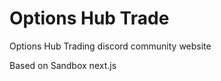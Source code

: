 # Options Hub Trade

<p>Options Hub Trading discord community website</p>


Based on Sandbox next.js